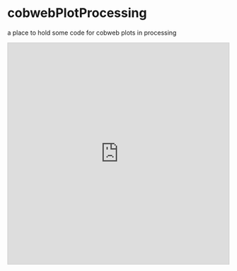 # cobwebPlotProcessing
a place to hold some code for cobweb plots in processing 

<iframe src="https://www.desmos.com/calculator/t3twpo3azi?embed" width="500" height="500" style="border: 1px solid #ccc" frameborder=0></iframe>
